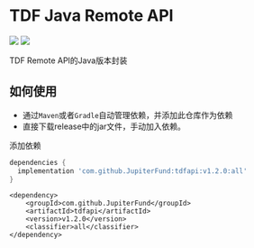 # TDF Java Remote API

[![](https://jitpack.io/v/JupiterFund/tdfapi.svg)](https://jitpack.io/#JupiterFund/tdfapi)
[![](https://jitci.com/gh/JupiterFund/tdfapi/svg)](https://jitci.com/gh/JupiterFund/tdfapi)

TDF Remote API的Java版本封装

## 如何使用

* 通过`Maven`或者`Gradle`自动管理依赖，并添加此仓库作为依赖
* 直接下载release中的jar文件，手动加入依赖。

添加依赖

```gradle
dependencies {
  implementation 'com.github.JupiterFund:tdfapi:v1.2.0:all'
}
```

```maven
<dependency>
    <groupId>com.github.JupiterFund</groupId>
    <artifactId>tdfapi</artifactId>
    <version>v1.2.0</version>
    <classifier>all</classifier>
</dependency>
```
